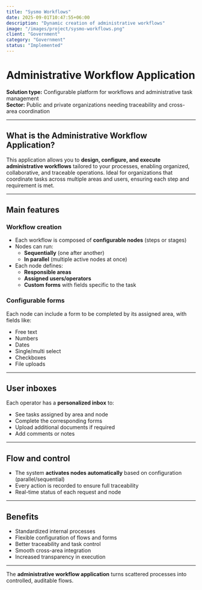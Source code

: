 ```yaml
---
title: "Sysmo Workflows"
date: 2025-09-01T10:47:55+06:00
description: "Dynamic creation of administrative workflows"
image: "/images/project/sysmo-workflows.png"
client: "Government"
category: "Government"
status: "Implemented"
---
```

# Administrative Workflow Application

**Solution type:** Configurable platform for workflows and administrative task management  
**Sector:** Public and private organizations needing traceability and cross-area coordination

---

## What is the Administrative Workflow Application?

This application allows you to **design, configure, and execute administrative workflows** tailored to your processes, enabling organized, collaborative, and traceable operations. Ideal for organizations that coordinate tasks across multiple areas and users, ensuring each step and requirement is met.

---

## Main features

### Workflow creation

- Each workflow is composed of **configurable nodes** (steps or stages)
- Nodes can run:
  - **Sequentially** (one after another)
  - **In parallel** (multiple active nodes at once)
- Each node defines:
  - **Responsible areas**
  - **Assigned users/operators**
  - **Custom forms** with fields specific to the task

### Configurable forms

Each node can include a form to be completed by its assigned area, with fields like:

- Free text
- Numbers
- Dates
- Single/multi select
- Checkboxes
- File uploads

---

## User inboxes

Each operator has a **personalized inbox** to:

- See tasks assigned by area and node
- Complete the corresponding forms
- Upload additional documents if required
- Add comments or notes

---

## Flow and control

- The system **activates nodes automatically** based on configuration (parallel/sequential)
- Every action is recorded to ensure full traceability
- Real-time status of each request and node

---

## Benefits

- Standardized internal processes
- Flexible configuration of flows and forms
- Better traceability and task control
- Smooth cross-area integration
- Increased transparency in execution

---

The **administrative workflow application** turns scattered processes into controlled, auditable flows.
